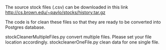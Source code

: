 The source stock files (.csv) can be downloaded in this link
http://cs.brown.edu/~pavlo/stocks/history.tar.gz

The code is for clean these files so that they are ready to be converted into Postgres database.

stockCleanerMultipleFiles.py convert multiple files. Please set your file location accordingly.
stockcleanerOneFile.py clean data for one single file.